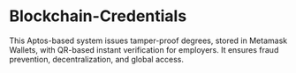 # Blockchain-Credentials
This Aptos-based system issues tamper-proof degrees, stored in Metamask Wallets, with QR-based instant verification for employers. It ensures fraud prevention, decentralization, and global access. 

